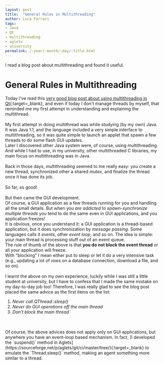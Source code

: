 ```yaml
---
layout: post
title:  "General Rules in Multithreading"
author: Luca Ferrari
tags:
- Java
- Qt
- multithreading
- aglets
- university
permalink: /:year/:month/:day/:title.html
---
```

I read a blog post about multithreading and found it useful.

# General Rules in Multithreading

Today I've read this [very good blog post about using multithreading in Qt](https://www.kdab.com/the-eight-rules-of-multithreaded-qt/){:target=_blank}, and even if today I don't manage threads by myself, that reminded me my first attempt in understanding and explaining the multithread.
<br/>
<br/>
My first attempt in doing multithread was while studying (by my own) Java. It was Java 1.1, and the language included a very simple interface to multithreading, so it was quite simple to launch an applet that spawn a few threads to do some flash GUI updates.
<br/>
Later I discovered other Java system were, of course, using multithreading. And while I had to use, in my university, other multithreaded C libraries, my main focus on multithreading was in Java.
<br/>
<br/>
Back in those days, multithreading seemed to me really easy: you create a new thread, synchronized other a shared *mutex*, and finalize the thread once it has done its job.
<br/>
<br/>
So far, so good!
<br/>
<br/>
But then came the GUI development.
<br/>
Of course, a GUI application as a few threads running for you and handling all the small details. But when you *are addicted* to *spawn-synchronize multiple threads* you tend to do the same even in GUI applications, and you application freezes!
<br/>
It is obvious, once you understand it: a GUI application is a thread-based application, but it does synchronization by *message passing*. Some languages calls it *events*, other *event loop*, and so on. The idea is simple: your main thread is processing stuff out of an event queue.
<br/>
The rule of thumb of the above is that **you do not block the event thread** or all your application will freeze.
<br/>
With "blocking" I mean either put to sleep or let it do a very intensive task (e.g., updating a lot of rows on a database connection, download a file, and so on).
<br/>
<br/>
I learnt the above on my own experience, luckily while I was still a little student at university, but I have to confess that I made the same mistake on my day-to-day job too! Therefore, I was really glad to see the blog post placed the same advice as the first items on the list:
1) *Never call QThread::sleep()*
2) *Never do GUI operations off the main thread*
3) *Don’t block the main thread*
<br/>
<br/>
Of course, the above advices does not apply only on GUI applications, but anywhere you have an event-loop based mechanism. In fact, [I developed the `suspend()` method in Aglets](https://sourceforge.net/p/aglets/git/ci/master/tree/){:target=_blank} to emulate the `Thread.sleep()` method, making an agent something more similar to a thread.
